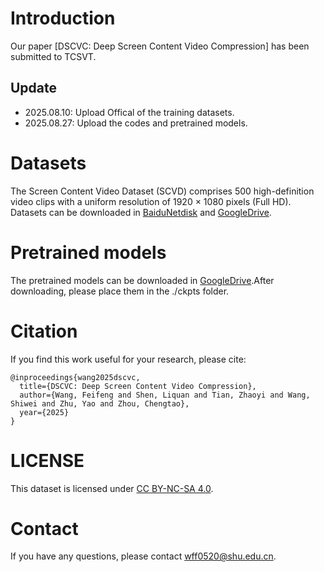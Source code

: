 # Introduction
Our paper [DSCVC: Deep Screen Content Video Compression] has been submitted to TCSVT.

## Update
* 2025.08.10: Upload Offical of the training datasets.
* 2025.08.27: Upload the codes and pretrained models.

# Datasets
The Screen Content Video Dataset (SCVD) comprises 500 high-definition video clips with a uniform resolution of 1920 × 1080 pixels (Full HD). Datasets can be downloaded in [BaiduNetdisk](https://pan.baidu.com/s/1pNKjiR4nIPjYhlXdQ9wN_Q?pwd=T710) and [GoogleDrive](https://drive.google.com/drive/folders/1C6D3-i_ilprkRAFdb3tuFJZSuwlAWZUg?usp=drive_link).

# Pretrained models
The pretrained models can be downloaded in [GoogleDrive](https://drive.google.com/drive/folders/1IdEhDuR1Nj3GK0vwLBjwaLQzN2StZO4O?usp=sharing).After downloading, please place them in the ./ckpts folder.

# Citation
If you find this work useful for your research, please cite:
```
@inproceedings{wang2025dscvc,
  title={DSCVC: Deep Screen Content Video Compression},
  author={Wang, Feifeng and Shen, Liquan and Tian, Zhaoyi and Wang, Shiwei and Zhu, Yao and Zhou, Chengtao},
  year={2025}
}
```
# LICENSE
This dataset is licensed under [CC BY-NC-SA 4.0](https://creativecommons.org/licenses/by-nc-sa/4.0/).

# Contact
If you have any questions, please contact wff0520@shu.edu.cn.
